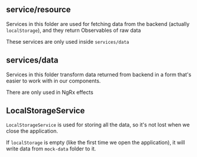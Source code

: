 ## service/resource

Services in this folder are used for fetching data from the backend
(actually `localStorage`), and they return Observables of raw data

These services are only used inside `services/data`

## services/data

Services in this folder transform data returned from backend
in a form that's easier to work with in our components.

There are only used in NgRx effects

## LocalStorageService

`LocalStorageService` is used for storing all the data, so it's not lost when we close the application.

If `localStorage` is empty (like the first time we open the application), it will write data from `mock-data` folder to it.
